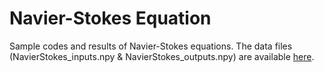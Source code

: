 # Navier-Stokes Equation

Sample codes and results of Navier-Stokes equations. The data files (NavierStokes_inputs.npy & NavierStokes_outputs.npy) are available [here](https://data.caltech.edu/records/fp3ds-kej20).
